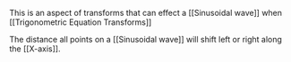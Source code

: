 This is an aspect of transforms that can effect a [[Sinusoidal wave]] when [[Trigonometric Equation Transforms]]

The distance all points on a [[Sinusoidal wave]] will shift left or right along the [[X-axis]].